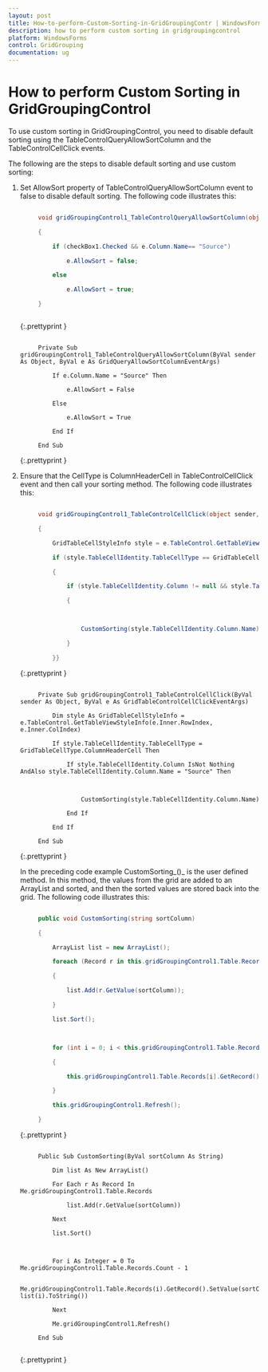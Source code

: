 ```yaml
---
layout: post
title: How-to-perform-Custom-Sorting-in-GridGroupingContr | WindowsForms | Syncfusion
description: how to perform custom sorting in gridgroupingcontrol
platform: WindowsForms
control: GridGrouping
documentation: ug
---
```


# How to perform Custom Sorting in GridGroupingControl

To use custom sorting in GridGroupingControl, you need to disable default sorting using the TableControlQueryAllowSortColumn and the TableControlCellClick events. 

The following are the steps to disable default sorting and use custom sorting:

1. Set AllowSort property of TableControlQueryAllowSortColumn event to false to disable default sorting. The following code illustrates this:

   ~~~ cs

		void gridGroupingControl1_TableControlQueryAllowSortColumn(object sender, GridQueryAllowSortColumnEventArgs e)

        {

            if (checkBox1.Checked && e.Column.Name== "Source")

                e.AllowSort = false;

            else

                e.AllowSort = true;

        }



   ~~~
   {:.prettyprint }

   ~~~ vbnet

		Private Sub gridGroupingControl1_TableControlQueryAllowSortColumn(ByVal sender As Object, ByVal e As GridQueryAllowSortColumnEventArgs)

            If e.Column.Name = "Source" Then

                e.AllowSort = False

            Else

                e.AllowSort = True

            End If

        End Sub

   ~~~
   {:.prettyprint }



2. Ensure that the CellType is ColumnHeaderCell in TableControlCellClick event and then call your sorting method. The following code illustrates this:

   ~~~ cs
   
		void gridGroupingControl1_TableControlCellClick(object sender, GridTableControlCellClickEventArgs e)

        {

            GridTableCellStyleInfo style = e.TableControl.GetTableViewStyleInfo(e.Inner.RowIndex, e.Inner.ColIndex);

            if (style.TableCellIdentity.TableCellType == GridTableCellType.ColumnHeaderCell)

            {

                if (style.TableCellIdentity.Column != null && style.TableCellIdentity.Column.Name == "Source")

                {



                    CustomSorting(style.TableCellIdentity.Column.Name);

                }                

            }}

   ~~~
   {:.prettyprint }

   ~~~ vbnet

		Private Sub gridGroupingControl1_TableControlCellClick(ByVal sender As Object, ByVal e As GridTableControlCellClickEventArgs)

            Dim style As GridTableCellStyleInfo = e.TableControl.GetTableViewStyleInfo(e.Inner.RowIndex, e.Inner.ColIndex)

            If style.TableCellIdentity.TableCellType = GridTableCellType.ColumnHeaderCell Then

                If style.TableCellIdentity.Column IsNot Nothing AndAlso style.TableCellIdentity.Column.Name = "Source" Then



                    CustomSorting(style.TableCellIdentity.Column.Name)

                End If

            End If

        End Sub

   ~~~
   {:.prettyprint }




   In the preceding code example CustomSorting_()_ is the user defined method. In this method, the values from the grid are added to an ArrayList and sorted, and then the sorted values are stored back into the grid. The following code illustrates this:

   ~~~ cs

		public void CustomSorting(string sortColumn)

        {

            ArrayList list = new ArrayList();

            foreach (Record r in this.gridGroupingControl1.Table.Records)

            {

                list.Add(r.GetValue(sortColumn));

            }

            list.Sort();



            for (int i = 0; i < this.gridGroupingControl1.Table.Records.Count; i++)

            {

                this.gridGroupingControl1.Table.Records[i].GetRecord().SetValue(sortColumn, list[i].ToString());

            }

            this.gridGroupingControl1.Refresh();

        }


   ~~~
   {:.prettyprint }



   ~~~ vbnet

		Public Sub CustomSorting(ByVal sortColumn As String)

            Dim list As New ArrayList()

            For Each r As Record In Me.gridGroupingControl1.Table.Records

                list.Add(r.GetValue(sortColumn))

            Next

            list.Sort()



            For i As Integer = 0 To Me.gridGroupingControl1.Table.Records.Count - 1

                Me.gridGroupingControl1.Table.Records(i).GetRecord().SetValue(sortColumn, list(i).ToString())

            Next

            Me.gridGroupingControl1.Refresh()

        End Sub


   ~~~
   {:.prettyprint }


